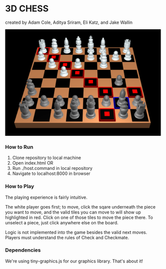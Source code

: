 # 3D CHESS

created by Adam Cole, Aditya Sriram, Eli Katz, and Jake Wallin

![](assets/next_moves.PNG)

### How to Run ###
1. Clone repository to local machine
2. Open index.html
OR
2. Run ./host.command in local repository
3. Navigate to localhost:8000 in browser


### How to Play ###

The playing experience is fairly intuitive.

The white player goes first; to move, click the sqare underneath the piece you want to move, and the valid tiles you can
move to will show up highlighted in red.  Click on one of those tiles to move the piece there. To unselect a piece, just click
anywhere else on the board.

Logic is not implemented into the game besides the valid next moves.  Players must understand the rules of Check and Checkmate.


### Dependencies ###

We're using tiny-graphics.js for our graphics library.  That's about it!
